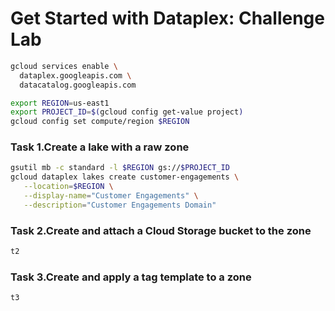 # Get Started with Dataplex: Challenge Lab

```bash
gcloud services enable \
  dataplex.googleapis.com \
  datacatalog.googleapis.com
```
```bash
export REGION=us-east1
export PROJECT_ID=$(gcloud config get-value project)
gcloud config set compute/region $REGION
```

### **Task 1.Create a lake with a raw zone**

```bash
gsutil mb -c standard -l $REGION gs://$PROJECT_ID
gcloud dataplex lakes create customer-engagements \
   --location=$REGION \
   --display-name="Customer Engagements" \
   --description="Customer Engagements Domain"

```

### **Task 2.Create and attach a Cloud Storage bucket to the zone**

```bash
t2
```
### **Task 3.Create and apply a tag template to a zone**

```bash
t3
```
